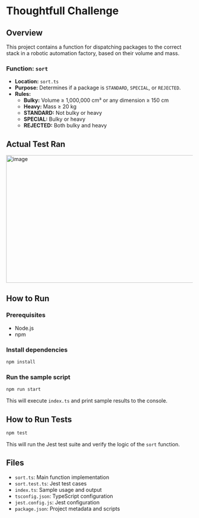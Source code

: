 # Thoughtfull Challenge

## Overview

This project contains a function for dispatching packages to the correct stack in a robotic automation factory, based on their volume and mass.

### Function: `sort`

- **Location:** `sort.ts`
- **Purpose:** Determines if a package is `STANDARD`, `SPECIAL`, or `REJECTED`.
- **Rules:**
  - **Bulky:** Volume ≥ 1,000,000 cm³ or any dimension ≥ 150 cm
  - **Heavy:** Mass ≥ 20 kg
  - **STANDARD:** Not bulky or heavy
  - **SPECIAL:** Bulky or heavy
  - **REJECTED:** Both bulky and heavy
 
## Actual Test Ran

<img width="674" height="345" alt="image" src="https://github.com/user-attachments/assets/5de4cc8a-d0c8-48bf-8ecf-a5dc3bdbf73f" />


## How to Run

### Prerequisites

- Node.js
- npm

### Install dependencies

```sh
npm install
```

### Run the sample script

```sh
npm run start
```

This will execute `index.ts` and print sample results to the console.

## How to Run Tests

```sh
npm test
```

This will run the Jest test suite and verify the logic of the `sort` function.

## Files

- `sort.ts`: Main function implementation
- `sort.test.ts`: Jest test cases
- `index.ts`: Sample usage and output
- `tsconfig.json`: TypeScript configuration
- `jest.config.js`: Jest configuration
- `package.json`: Project metadata and scripts
